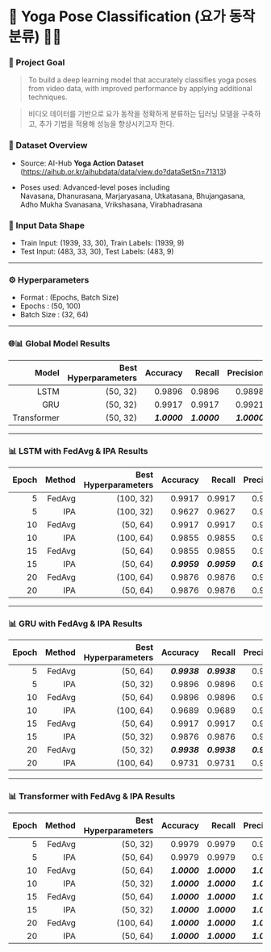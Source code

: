 # 🌿 Yoga Pose Classification (요가 동작 분류) 🧘‍♀️


### 🎯 Project Goal

> To build a deep learning model that accurately classifies yoga poses from video data, with improved performance by applying additional techniques.

> 비디오 데이터를 기반으로 요가 동작을 정확하게 분류하는 딥러닝 모델을 구축하고, 추가 기법을 적용해 성능을 향상시키고자 한다.

### 📁 Dataset Overview

- Source: AI-Hub **Yoga Action Dataset**  
  (https://aihub.or.kr/aihubdata/data/view.do?dataSetSn=71313)

- Poses used: Advanced-level poses including  
  Navasana, Dhanurasana, Marjaryasana, Utkatasana, Bhujangasana, Adho Mukha Svanasana, Vrikshasana, Virabhadrasana

### 🧪 Input Data Shape

- Train Input: (1939, 33, 30),  Train Labels: (1939, 9)
- Test Input:  (483, 33, 30),  Test Labels:  (483, 9)


---

### ⚙️ Hyperparameters

- Format : (Epochs, Batch Size)
- Epochs : (50, 100)
- Batch Size : (32, 64)

---

### 🌐📊 Global Model Results

| Model       | Best Hyperparameters | Accuracy | Recall | Precision | F1 Score |
|-------------:|----------------------:|----------:|--------:|-----------:|----------:|
| LSTM    | (50, 32)             | 0.9896   | 0.9896 | 0.9898    | 0.9897   |
| GRU     | (50, 32)             | 0.9917   | 0.9917 | 0.9921    | 0.9917   |
| Transformer      | (50, 32)             | **_1.0000_**   | **_1.0000_** | **_1.0000_**   | _**1.0000**_   |

---

### 📊 LSTM with FedAvg & IPA Results

| Epoch | Method | Best Hyperparameters | Accuracy | Recall | Precision | F1 Score |
|-------:|--------:|----------------------:|----------:|--------:|-----------:|----------:|
| 5     | FedAvg | (100, 32)            | 0.9917   | 0.9917 | 0.9923    | 0.9918   |
| 5     | IPA    | (100, 32)            | 0.9627   | 0.9627 | 0.9711    | 0.9638   |
| 10    | FedAvg | (50, 64)             | 0.9917   | 0.9917 | 0.9926    | 0.9919   |
| 10    | IPA    | (100, 64)            | 0.9855   | 0.9855 | 0.9860    | 0.9856   |
| 15    | FedAvg | (50, 64)             | 0.9855   | 0.9855 | 0.9872    | 0.9857   |
| 15    | IPA    | (50, 64)             | **_0.9959_**   | **_0.9959_** | **_0.9960_**    | **_0.9958_**   |
| 20    | FedAvg | (100, 64)            | 0.9876   | 0.9876 | 0.9891    | 0.9878   |
| 20    | IPA    | (50, 64)             | 0.9876   | 0.9876 | 0.9893    | 0.9879   |


---

### 📊 GRU with FedAvg & IPA Results

| Epoch | Method | Best Hyperparameters | Accuracy | Recall | Precision | F1 Score |
|-------:|--------:|----------------------:|----------:|--------:|-----------:|----------:|
| 5     | FedAvg | (50, 64)             | **_0.9938_**   | **_0.9938_** | 0.9940    | 0.9937   |
| 5     | IPA    | (50, 32)             | 0.9896   | 0.9896 | 0.9902    | 0.9896   |
| 10    | FedAvg | (50, 64)             | 0.9896   | 0.9896 | 0.9918    | 0.9901   |
| 10    | IPA    | (100, 64)            | 0.9689   | 0.9689 | 0.9764    | 0.9700   |
| 15    | FedAvg | (50, 64)             | 0.9917   | 0.9917 | 0.9932    | 0.9920   |
| 15    | IPA    | (50, 32)             | 0.9876   | 0.9876 | 0.9886    | 0.9878   |
| 20    | FedAvg | (50, 32)             | **_0.9938_**   | **_0.9938_** | **_0.9942_**    | **_0.9938_**   |
| 20    | IPA    | (100, 64)            | 0.9731   | 0.9731 | 0.9762    | 0.9735   |

---

### 📊 Transformer with FedAvg & IPA Results

| Epoch | Method | Best Hyperparameters | Accuracy | Recall | Precision | F1 Score |
|-------:|--------:|----------------------:|----------:|--------:|-----------:|----------:|
| 5     | FedAvg | (50, 32)             | 0.9979   | 0.9979 | 0.9980    | 0.9979   |
| 5     | IPA    | (50, 64)             | 0.9979   | 0.9979 | 0.9980    | 0.9979   |
| 10    | FedAvg | (50, 64)             | **_1.0000_**   | **_1.0000_** | **_1.0000_**    | **_1.0000_**   |
| 10    | IPA    | (50, 32)             | **_1.0000_**   | **_1.0000_** | **_1.0000_**    | **_1.0000_**   |
| 15    | FedAvg | (50, 64)             | **_1.0000_**   | **_1.0000_** | **_1.0000_**    | **_1.0000_**   |
| 15    | IPA    | (50, 32)             | **_1.0000_**   | **_1.0000_** | **_1.0000_**    | **_1.0000_**   |
| 20    | FedAvg | (100, 64)            | **_1.0000_**   | **_1.0000_** | **_1.0000_**    | **_1.0000_**   |
| 20    | IPA    | (50, 64)             | **_1.0000_**   | **_1.0000_** | **_1.0000_**    | **_1.0000_**   |





